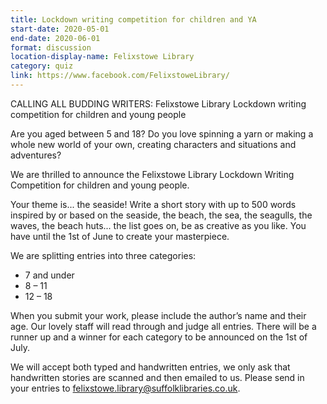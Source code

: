 ```yaml
---
title: Lockdown writing competition for children and YA
start-date: 2020-05-01
end-date: 2020-06-01
format: discussion
location-display-name: Felixstowe Library
category: quiz
link: https://www.facebook.com/FelixstoweLibrary/
---
```


CALLING ALL BUDDING WRITERS: Felixstowe Library Lockdown writing competition for children and young people

Are you aged between 5 and 18? Do you love spinning a yarn or making a whole new world of your own, creating characters and situations and adventures?

We are thrilled to announce the Felixstowe Library Lockdown Writing Competition for children and young people.

Your theme is... the seaside! Write a short story with up to 500 words inspired by or based on the seaside, the beach, the sea, the seagulls, the waves, the beach huts... the list goes on, be as creative as you like. You have until the 1st of June to create your masterpiece.

We are splitting entries into three categories:
* 7 and under
* 8 – 11
* 12 – 18

When you submit your work, please include the author’s name and their age. Our lovely staff will read through and judge all entries. There will be a runner up and a winner for each category to be announced on the 1st of July.

We will accept both typed and handwritten entries, we only ask that handwritten stories are scanned and then emailed to us. Please send in your entries to felixstowe.library@suffolklibraries.co.uk.
